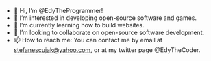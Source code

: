 - 👋 Hi, I’m @EdyTheProgrammer!
- 👀 I’m interested in developing open-source software and games.
- 🌱 I’m currently learning how to build websites.
- 💞️ I’m looking to collaborate on open-source software development.
- 📫 How to reach me: You can contact me by email at stefanescujak@yahoo.com, or at my twitter page @EdyTheCoder.

<!---
EdyTheProgrammer/EdyTheProgrammer is a ✨ special ✨ repository because its `README.md` (this file) appears on your GitHub profile.
You can click the Preview link to take a look at your changes.
--->
